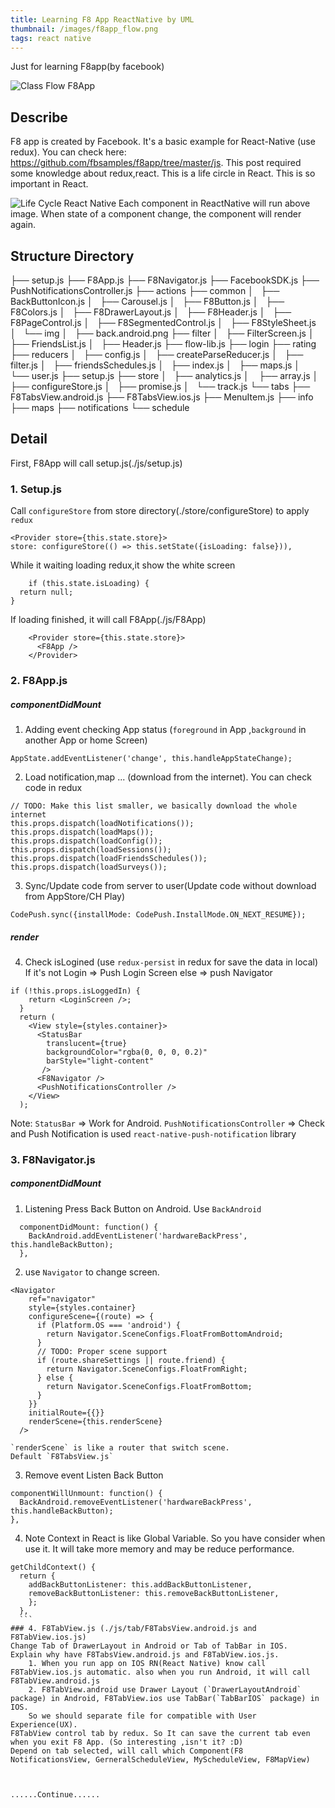 ```yaml
---
title: Learning F8 App ReactNative by UML
thumbnail: /images/f8app_flow.png
tags: react native
---
```


Just for learning F8app(by facebook)


![Class Flow F8App](/images/f8app_flow.png)
## Describe
  F8 app is created by Facebook. It's a basic example for React-Native (use redux).
  You can check here: https://github.com/fbsamples/f8app/tree/master/js.
  This post required some knowledge about redux,react.
  This is a life circle in React. This is so important in React.

![Life Cycle React Native](https://cdn-images-1.medium.com/max/1600/0*VoYsN6eq7I_wjVV5.png)
  Each component in ReactNative will run above image.
  When state of a component change, the component will render again.

## Structure Directory
├── setup.js
├── F8App.js
├── F8Navigator.js
├── FacebookSDK.js
├── PushNotificationsController.js
├── actions
├── common
│      ├── BackButtonIcon.js
│      ├── Carousel.js
│      ├── F8Button.js
│      ├── F8Colors.js
│      ├── F8DrawerLayout.js
│      ├── F8Header.js
│      ├── F8PageControl.js
│      ├── F8SegmentedControl.js
│      ├── F8StyleSheet.js
│      └── img
│          ├── back.android.png
├── filter
│      ├── FilterScreen.js
│      ├── FriendsList.js
│      ├── Header.js
├── flow-lib.js
├── login
├── rating
├── reducers
│      ├── config.js
│      ├── createParseReducer.js
│      ├── filter.js
│      ├── friendsSchedules.js
│      ├── index.js
│      ├── maps.js
│      └── user.js
├── setup.js
├── store
│      ├── analytics.js
│      ├── array.js
│      ├── configureStore.js
│      ├── promise.js
│      └── track.js
└── tabs
       ├── F8TabsView.android.js
       ├── F8TabsView.ios.js
       ├── MenuItem.js
       ├── info
       ├── maps
       ├── notifications
       └── schedule

## Detail
  First, F8App will call setup.js(./js/setup.js)
### 1. Setup.js

  Call `configureStore` from store directory(./store/configureStore) to apply `redux`
  ```
  <Provider store={this.state.store}>
  store: configureStore(() => this.setState({isLoading: false})),
  ```
  While it waiting loading redux,it show the white screen
  ```
      if (this.state.isLoading) {
    return null;
  }
  ```
  If loading finished, it will call F8App(./js/F8App)
  ```
      <Provider store={this.state.store}>
        <F8App />
      </Provider>
  ```
### 2. F8App.js
##### componentDidMount
  1. Adding event checking App status (`foreground` in App ,`background` in another App or home Screen)
  ```
  AppState.addEventListener('change', this.handleAppStateChange);
  ```
  2. Load notification,map ... (download from the internet). You can check code in redux
  ```
  // TODO: Make this list smaller, we basically download the whole internet
  this.props.dispatch(loadNotifications());
  this.props.dispatch(loadMaps());
  this.props.dispatch(loadConfig());
  this.props.dispatch(loadSessions());
  this.props.dispatch(loadFriendsSchedules());
  this.props.dispatch(loadSurveys());
  ```

  3. Sync/Update code from server to user(Update code without download from AppStore/CH Play)
  ```
  CodePush.sync({installMode: CodePush.InstallMode.ON_NEXT_RESUME});
  ```
##### render
  4. Check isLogined (use `redux-persist` in redux for save the data in local)
  If it's not Login => Push Login Screen
  else => push Navigator
  ```
  if (!this.props.isLoggedIn) {
      return <LoginScreen />;
    }
    return (
      <View style={styles.container}>
        <StatusBar
          translucent={true}
          backgroundColor="rgba(0, 0, 0, 0.2)"
          barStyle="light-content"
         />
        <F8Navigator />
        <PushNotificationsController />
      </View>
    );
  ```
  Note: `StatusBar` => Work for Android.
  `PushNotificationsController` => Check and Push Notification is used `react-native-push-notification` library

### 3. F8Navigator.js
##### componentDidMount
  1. Listening Press Back Button on Android. Use `BackAndroid`
  ```
    componentDidMount: function() {
      BackAndroid.addEventListener('hardwareBackPress', this.handleBackButton);
    },
  ```
  2. use `Navigator` to change screen.
  ```
  <Navigator
      ref="navigator"
      style={styles.container}
      configureScene={(route) => {
        if (Platform.OS === 'android') {
          return Navigator.SceneConfigs.FloatFromBottomAndroid;
        }
        // TODO: Proper scene support
        if (route.shareSettings || route.friend) {
          return Navigator.SceneConfigs.FloatFromRight;
        } else {
          return Navigator.SceneConfigs.FloatFromBottom;
        }
      }}
      initialRoute={{}}
      renderScene={this.renderScene}
    />
  ```
    `renderScene` is like a router that switch scene.
    Default `F8TabsView.js`
  3. Remove event Listen Back Button
  ```
  componentWillUnmount: function() {
    BackAndroid.removeEventListener('hardwareBackPress', this.handleBackButton);
  },
  ```
  4. Note
  Context in React is like Global Variable. So you have consider when use it.
  It will take more memory and may be reduce performance.
  ```
  getChildContext() {
    return {
      addBackButtonListener: this.addBackButtonListener,
      removeBackButtonListener: this.removeBackButtonListener,
      };
    },
    ```
### 4. F8TabView.js (./js/tab/F8TabsView.android.js and F8TabView.ios.js)
Change Tab of DrawerLayout in Android or Tab of TabBar in IOS.
Explain why have F8TabsView.android.js and F8TabView.ios.js.
      1. When you run app on IOS RN(React Native) know call F8TabView.ios.js automatic. also when you run Android, it will call F8TabView.android.js
      2. F8TabView.android use Drawer Layout (`DrawerLayoutAndroid` package) in Android, F8TabView.ios use TabBar(`TabBarIOS` package) in IOS.
      So we should separate file for compatible with User Experience(UX).
F8TabView control tab by redux. So It can save the current tab even when you exit F8 App. (So interesting ,isn't it? :D)
Depend on tab selected, will call which Component(F8 NotificationsView, GerneralScheduleView, MyScheduleView, F8MapView)



......Continue......
